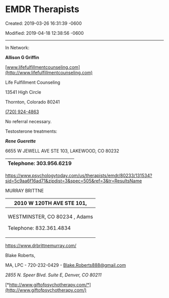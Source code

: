 # EMDR Therapists

Created: 2019-03-26 16:31:39 -0600

Modified: 2019-04-18 12:38:56 -0600

---

In Network:

**Allison G Griffin**

[www.lifefulfillmentcounseling.com](http://www.lifefulfillmentcounseling.com)

Life Fulfillment Counseling

13541 High Circle

Thornton, Colorado 80241

[(720) 924-4863](tel:+1-720-924-4863)

No referral necessary.

Testosterone treatments:

***Rene Guerette***

6655 W JEWELL AVE STE 103, LAKEWOOD, CO 80232

| Telephone: 303.956.6219 |
|-------------------------|

<https://www.psychologytoday.com/us/therapists/emdr/80233/131534?sid=5c9aa6f16ad71&zipdist=3&spec=505&ref=3&tr=ResultsName>

MURRAY BRITTNE

<table>
<colgroup>
<col style="width: 100%" />
</colgroup>
<thead>
<tr class="header">
<th>2010 W 120TH AVE STE 101,</th>
</tr>
</thead>
<tbody>
<tr class="odd">
<td><p>WESTMINSTER, CO 80234 , Adams</p>
<p>Telephone: 832.361.4834</p></td>
</tr>
</tbody>
</table>

<https://www.drbrittnemurray.com/>

Blake Roberts,

MA, LPC - 720-232-0429 - Blake.Roberts888@gmail.com

*2855 N. Speer Blvd. Suite E, Denver, CO 80211*

[*http://www.giftofpsychotherapy.com/*](http://www.giftofpsychotherapy.com/)
